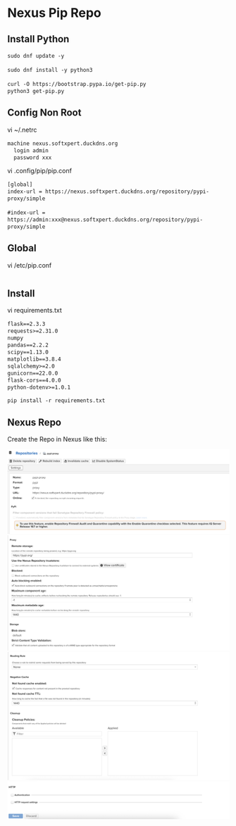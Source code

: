 # Nexus Pip Repo


## Install Python

```
sudo dnf update -y

sudo dnf install -y python3

curl -O https://bootstrap.pypa.io/get-pip.py
python3 get-pip.py

```



## Config Non Root

vi ~/.netrc
```
machine nexus.softxpert.duckdns.org
  login admin
  password xxx
```

vi .config/pip/pip.conf
```
[global]
index-url = https://nexus.softxpert.duckdns.org/repository/pypi-proxy/simple

#index-url = https://admin:xxx@nexus.softxpert.duckdns.org/repository/pypi-proxy/simple
```



## Global

vi /etc/pip.conf
```

```



## Install

vi requirements.txt
```
flask==2.3.3
requests>=2.31.0
numpy
pandas==2.2.2
scipy==1.13.0
matplotlib==3.8.4
sqlalchemy>=2.0
gunicorn==22.0.0
flask-cors==4.0.0
python-dotenv>=1.0.1
```

```
pip install -r requirements.txt
```



## Nexus Repo

Create the Repo in Nexus like this:

![Nexus configuration](pics/nexus1.png)
![Nexus configuration](pics/nexus2.png)
![Nexus configuration](pics/nexus3.png)
![Nexus configuration](pics/nexus4.png)





